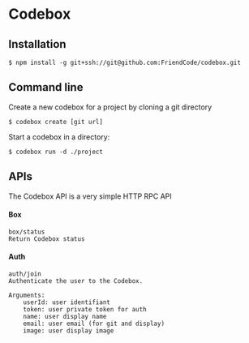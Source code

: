 # Codebox

## Installation

```
$ npm install -g git+ssh://git@github.com:FriendCode/codebox.git
```

## Command line

Create a new codebox for a project by cloning a git directory

```
$ codebox create [git url]
```

Start a codebox in a directory:

```
$ codebox run -d ./project
```

## APIs

The Codebox API is a very simple HTTP RPC API

#### Box

```
box/status
Return Codebox status
```

#### Auth

```
auth/join
Authenticate the user to the Codebox.

Arguments:
	userId: user identifiant
	token: user private token for auth
	name: user display name
	email: user email (for git and display)
	image: user display image
```

